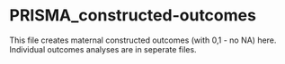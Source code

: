 # PRISMA_constructed-outcomes

This file creates maternal constructed outcomes (with 0,1 - no NA) here.  Individual outcomes analyses are in seperate files. 
